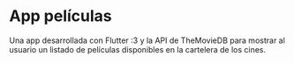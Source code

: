 # App películas

Una app desarrollada con Flutter :3 y la API de TheMovieDB para mostrar al usuario un listado de películas disponibles en la cartelera de los cines. 
